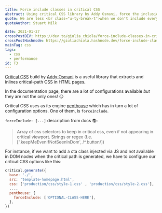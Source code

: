 ```yaml
---
title: Force include classes in critical CSS
abstract: Using critical CSS library by Addy Osmani, force the inclusion of HTML selectors.
quote: We are less <br class="u-ty-break-t">when we don't include everyone
quoteAuthor: Stuart Milk

date: 2021-01-27
crossPostDEV: https://dev.to/giulia_chiola/force-include-classes-in-critical-css-bfc
crossPostHashnode: https://giuliachiola.hashnode.dev/force-include-classes-in-critical-css
mainTag: css
tags:
  - css
  - performance
id: T3
---
```


[Critical CSS](https://github.com/addyosmani/critical) build by [Addy Osmani](https://twitter.com/addyosmani) is a useful library that extracts and inlines critical-path CSS in HTML pages.

In the documentation page, there are a lot of configurations available _but_ they are not the only ones! 😏

Critical CSS uses as its engine [penthouse](https://github.com/pocketjoso/penthouse) which has in turn a lot of configuration options. One of them, is `forceInclude`.

`forceInclude: [...]` description from docs 📚:

> Array of css selectors to keep in critical css, even if not appearing in critical viewport. Strings or regex (f.e. ['.keepMeEvenIfNotSeenInDom', /^\.button/])

For instance, if we want to add a cta class injected via JS and not available in DOM nodes when the critical path is generated, we have to configure our critical CSS options like this:

```javascript
critical.generate({
  base: './',
  src: 'template-homepage.html',
  css: ['production/css/style-1.css' , 'production/css/style-2.css'],
  ....
  penthouse: {
    forceInclude: ['OPTIONAL-CLASS-HERE'],
  },
})
```
